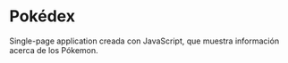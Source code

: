 # Pokédex

Single-page application creada con JavaScript, que muestra información acerca de los Pókemon.
